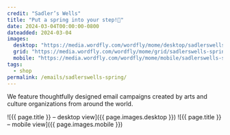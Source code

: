 ```yaml
---
credit: "Sadler’s Wells"
title: "Put a spring into your step!💮"
date: 2024-03-04T00:00:00-0800
dateadded: 2024-03-04
images:
  desktop: "https://media.wordfly.com/wordfly/mome/desktop/sadlerswells-spring.jpg"
  grid: "https://media.wordfly.com/wordfly/mome/grid/sadlerswells-spring.jpg"
  mobile: "https://media.wordfly.com/wordfly/mome/mobile/sadlerswells-spring.jpg"
tags:
  - shop
permalink: /emails/sadlerswells-spring/
---
```

We feature thoughtfully designed email campaigns created by arts and culture organizations from around the world.

![{{ page.title }} – desktop view]({{ page.images.desktop }})
![{{ page.title }} – mobile view]({{ page.images.mobile }})
